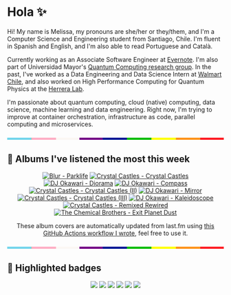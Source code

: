 # Hola ✨
Hi! My name is Melissa, my pronouns are she/her or they/them, and I'm a Computer Science and Engineering student from Santiago, Chile. I'm fluent in Spanish and English, and I'm also able to read Portuguese and Català.

Currently working as an Associate Software Engineer at [Evernote](https://evernote.com/). I'm also part of Universidad Mayor's [Quantum Computing research group](https://www.diariomayor.cl/ciencia-um/docentes-y-estudiantes-crean-el-primer-grupo-de-computacion-cuantica-u-mayor.html). In the past, I've worked as a Data Engineering and Data Science Intern at [Walmart Chile](https://github.com/walmartdigital/), and also worked on High Performance Computing for Quantum Physics at the [Herrera Lab](http://fherreralab.com/).

I'm passionate about quantum computing, cloud (native) computing, data science, machine learning and data engineering. Right now, I'm trying to improve at container orchestration, infrastructure as code, parallel computing and microservices.

<img src="hr.png" width="100%" height="5px">

## 🎵 Albums I've listened the most this week
<!-- lastfm -->
<p align="center"><a href="https://www.last.fm/music/Blur/Parklife"><img src="https://lastfm.freetls.fastly.net/i/u/64s/19e7df241eead2786c81e5f50c4f3364.png" title="Blur - Parklife"></a> <a href="https://www.last.fm/music/Crystal+Castles/Crystal+Castles"><img src="https://lastfm.freetls.fastly.net/i/u/64s/8da6d80eb32a8b6f35fdf09d89a004f0.jpg" title="Crystal Castles - Crystal Castles"></a> <a href="https://www.last.fm/music/DJ+Okawari/Diorama"><img src="https://lastfm.freetls.fastly.net/i/u/64s/0432e0ec6dab425fa6373d10fd3630b6.jpg" title="DJ Okawari - Diorama"></a> <a href="https://www.last.fm/music/DJ+Okawari/Compass"><img src="https://lastfm.freetls.fastly.net/i/u/64s/13ae30dab69f4bb79582f198580660c8.jpg" title="DJ Okawari - Compass"></a> <a href="https://www.last.fm/music/Crystal+Castles/Crystal+Castles+(II)"><img src="https://lastfm.freetls.fastly.net/i/u/64s/6ee5936b857f66ac31be6082eb66e5a5.jpg" title="Crystal Castles - Crystal Castles (II)"></a> <a href="https://www.last.fm/music/DJ+Okawari/Mirror"><img src="https://lastfm.freetls.fastly.net/i/u/64s/22f2b82f1b6c9de177509f01ec72330a.jpg" title="DJ Okawari - Mirror"></a> <a href="https://www.last.fm/music/Crystal+Castles/Crystal+Castles+(III)"><img src="https://lastfm.freetls.fastly.net/i/u/64s/7261a45a2f8f43b1be664083bca47df4.png" title="Crystal Castles - Crystal Castles (III)"></a> <a href="https://www.last.fm/music/DJ+Okawari/Kaleidoscope"><img src="https://lastfm.freetls.fastly.net/i/u/64s/c0210bbbaec6454a93dc900e9f043732.jpg" title="DJ Okawari - Kaleidoscope"></a> <a href="https://www.last.fm/music/Crystal+Castles/Remixed+Rewired"><img src="https://lastfm.freetls.fastly.net/i/u/64s/aa9df5a0802d4e95a115d8315f18e258.png" title="Crystal Castles - Remixed Rewired"></a> <a href="https://www.last.fm/music/The+Chemical+Brothers/Exit+Planet+Dust"><img src="https://lastfm.freetls.fastly.net/i/u/64s/595a1d8eb2b14d89bfa6214d0479210c.png" title="The Chemical Brothers - Exit Planet Dust"></a> </p>

<p align="center">These album covers are automatically updated from last.fm using <a href="https://github.com/marketplace/actions/lastfm-to-markdown">this GitHub Actions workflow I wrote</a>, feel free to use it.</p>

<img src="hr.png" width="100%" height="5px">

## 🏅 Highlighted badges
<p align="center" style="vertical-align:middle;">
  <a href="https://www.credly.com/badges/c8caff74-4c34-4211-affe-8bd7692771c8"><img src="https://images.credly.com/size/100x100/images/cf9b772d-7cf9-4c11-9aa7-46ab006f0ce6/IBM_Quantum_Challenge_2021_Achievement_V2.png"></a>
  <a href="https://www.credly.com/badges/52a4021b-34e6-413d-a4bd-cc29d3a686f6"><img src="https://images.credly.com/size/100x100/images/28944969-813a-43b9-944f-7910111ce764/Professional_Certificate_-_Data_Science.png"></a>
  <a href="https://www.credly.com/badges/cfeca386-7b9d-487f-8e2b-b3cfa069c734"><img src="https://images.credly.com/size/100x100/images/ac4daa48-1924-4dc5-80cf-ede5a08bac51/Data_Science_Foundations_Specialization.png"></a>
  <a href="https://www.credly.com/badges/0372a945-8a67-4d57-9643-b46b8dbf2fa6"><img src="https://images.credly.com/size/100x100/images/4a5f4849-54ae-461f-97ad-cb9c9a04eb63/Adv_Data_Science_Specialization.png"></a>
  <a href="https://www.credly.com/badges/348acaad-19d1-4f5a-8a6f-145d80dca3dc"><img src="https://images.credly.com/size/100x100/images/1dee8dee-d779-462e-9fd4-df5119546349/Build_Smart_on_Kubernetes_World_Tour.png"></a>
  <a href="https://google.qwiklabs.com/public_profiles/9fac59c2-c0f1-4b5c-b207-47c9cd7d6072"><img src="https://cdn.qwiklabs.com/GHzcYBb00JYUF9Rgf3D9A4inwRHYnFtISMvcRlb%2FClU%3D" width="100px"></a>
</p>

